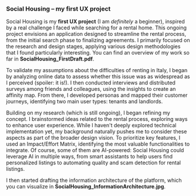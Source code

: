 ### **Social Housing – my first UX project**  

Social Housing is my **first UX project** (I am _definitely_ a beginner), inspired by a real challenge I faced while searching for a rental home. This ongoing project envisions an application designed to streamline the rental process, from the initial search phase to finalizing agreements. I primarily focused on the research and design stages, applying various design methodologies that I found particularly interesting. You can find an overview of my work so far in **SocialHousing_FirstDraft.pdf**.  

To validate my assumptions about the difficulties of renting in Italy, I began by analyzing online data to assess whether this issue was as widespread as I perceived (spoiler: it is!). I then conducted interviews and distributed surveys among friends and colleagues, using the insights to create an affinity map. From there, I developed personas and mapped their customer journeys, identifying two main user types: tenants and landlords.  

Building on my research (which is still ongoing), I began refining my concept. I brainstormed ideas related to the rental process, exploring ways to enhance user experience. While I haven't deeply explored technical implementation yet, my background naturally pushes me to consider these aspects as part of the broader design vision. To prioritize key features, I used an Impact/Effort Matrix, identifying the most valuable functionalities to integrate. Of course, some of them are AI-powered: Social Housing could leverage AI in multiple ways, from smart assistants to help users find personalized listings to automating quality and scam detection for rental listings.  

I then started drafting the information architecture of the platform, which you can visualize in **SocialHousing_InformationArchitecture.jpg**.  
